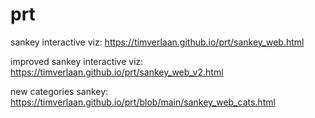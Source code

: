 # prt

sankey interactive viz: https://timverlaan.github.io/prt/sankey_web.html

improved sankey interactive viz: https://timverlaan.github.io/prt/sankey_web_v2.html

new categories sankey: https://timverlaan.github.io/prt/blob/main/sankey_web_cats.html
